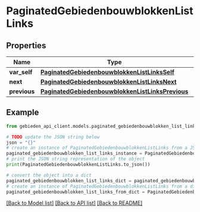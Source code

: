 # PaginatedGebiedenbouwblokkenListLinks


## Properties

Name | Type | Description | Notes
------------ | ------------- | ------------- | -------------
**var_self** | [**PaginatedGebiedenbouwblokkenListLinksSelf**](PaginatedGebiedenbouwblokkenListLinksSelf.md) |  | [optional] 
**next** | [**PaginatedGebiedenbouwblokkenListLinksNext**](PaginatedGebiedenbouwblokkenListLinksNext.md) |  | [optional] 
**previous** | [**PaginatedGebiedenbouwblokkenListLinksPrevious**](PaginatedGebiedenbouwblokkenListLinksPrevious.md) |  | [optional] 

## Example

```python
from gebieden_api_client.models.paginated_gebiedenbouwblokken_list_links import PaginatedGebiedenbouwblokkenListLinks

# TODO update the JSON string below
json = "{}"
# create an instance of PaginatedGebiedenbouwblokkenListLinks from a JSON string
paginated_gebiedenbouwblokken_list_links_instance = PaginatedGebiedenbouwblokkenListLinks.from_json(json)
# print the JSON string representation of the object
print(PaginatedGebiedenbouwblokkenListLinks.to_json())

# convert the object into a dict
paginated_gebiedenbouwblokken_list_links_dict = paginated_gebiedenbouwblokken_list_links_instance.to_dict()
# create an instance of PaginatedGebiedenbouwblokkenListLinks from a dict
paginated_gebiedenbouwblokken_list_links_from_dict = PaginatedGebiedenbouwblokkenListLinks.from_dict(paginated_gebiedenbouwblokken_list_links_dict)
```
[[Back to Model list]](../README.md#documentation-for-models) [[Back to API list]](../README.md#documentation-for-api-endpoints) [[Back to README]](../README.md)


